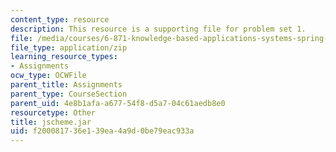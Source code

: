```yaml
---
content_type: resource
description: This resource is a supporting file for problem set 1.
file: /media/courses/6-871-knowledge-based-applications-systems-spring-2005/f200081736e139ea4a9d0be79eac933a_jscheme.jar
file_type: application/zip
learning_resource_types:
- Assignments
ocw_type: OCWFile
parent_title: Assignments
parent_type: CourseSection
parent_uid: 4e8b1afa-a677-54f8-d5a7-04c61aedb8e0
resourcetype: Other
title: jscheme.jar
uid: f2000817-36e1-39ea-4a9d-0be79eac933a
---
```

